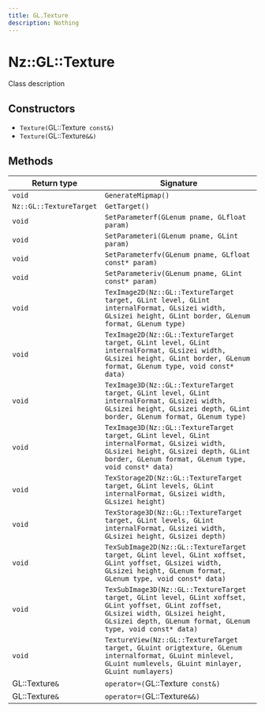 ```yaml
---
title: GL.Texture
description: Nothing
---
```


# Nz::GL::Texture

Class description

## Constructors

- `Texture(`GL::Texture` const&)`
- `Texture(`GL::Texture`&&)`

## Methods

| Return type | Signature |
| ----------- | --------- |
| `void` | `GenerateMipmap()` |
| `Nz::GL::TextureTarget` | `GetTarget()` |
| `void` | `SetParameterf(GLenum pname, GLfloat param)` |
| `void` | `SetParameteri(GLenum pname, GLint param)` |
| `void` | `SetParameterfv(GLenum pname, GLfloat const* param)` |
| `void` | `SetParameteriv(GLenum pname, GLint const* param)` |
| `void` | `TexImage2D(Nz::GL::TextureTarget target, GLint level, GLint internalFormat, GLsizei width, GLsizei height, GLint border, GLenum format, GLenum type)` |
| `void` | `TexImage2D(Nz::GL::TextureTarget target, GLint level, GLint internalFormat, GLsizei width, GLsizei height, GLint border, GLenum format, GLenum type, void const* data)` |
| `void` | `TexImage3D(Nz::GL::TextureTarget target, GLint level, GLint internalFormat, GLsizei width, GLsizei height, GLsizei depth, GLint border, GLenum format, GLenum type)` |
| `void` | `TexImage3D(Nz::GL::TextureTarget target, GLint level, GLint internalFormat, GLsizei width, GLsizei height, GLsizei depth, GLint border, GLenum format, GLenum type, void const* data)` |
| `void` | `TexStorage2D(Nz::GL::TextureTarget target, GLint levels, GLint internalFormat, GLsizei width, GLsizei height)` |
| `void` | `TexStorage3D(Nz::GL::TextureTarget target, GLint levels, GLint internalFormat, GLsizei width, GLsizei height, GLsizei depth)` |
| `void` | `TexSubImage2D(Nz::GL::TextureTarget target, GLint level, GLint xoffset, GLint yoffset, GLsizei width, GLsizei height, GLenum format, GLenum type, void const* data)` |
| `void` | `TexSubImage3D(Nz::GL::TextureTarget target, GLint level, GLint xoffset, GLint yoffset, GLint zoffset, GLsizei width, GLsizei height, GLsizei depth, GLenum format, GLenum type, void const* data)` |
| `void` | `TextureView(Nz::GL::TextureTarget target, GLuint origtexture, GLenum internalformat, GLuint minlevel, GLuint numlevels, GLuint minlayer, GLuint numlayers)` |
| GL::Texture`&` | `operator=(`GL::Texture` const&)` |
| GL::Texture`&` | `operator=(`GL::Texture`&&)` |
